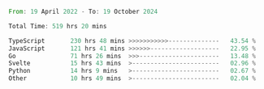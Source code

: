 <!--START_SECTION:waka-->

```rust
From: 19 April 2022 - To: 19 October 2024

Total Time: 519 hrs 20 mins

TypeScript       230 hrs 48 mins >>>>>>>>>>>--------------   43.54 %
JavaScript       121 hrs 41 mins >>>>>>-------------------   22.95 %
Go               71 hrs 26 mins  >>>----------------------   13.48 %
Svelte           15 hrs 43 mins  >------------------------   02.96 %
Python           14 hrs 9 mins   >------------------------   02.67 %
Other            10 hrs 49 mins  >------------------------   02.04 %
```

<!--END_SECTION:waka-->


<!-- &nbsp;<div align="center">
  [![Spotify](https://supakorn-spotify.vercel.app/api/spotify?background_color=0d1117&border_color=ffffff)](https://open.spotify.com/user/314ljfgc3h2e3vrqtbm3tq35t5zq?si=f93b8de147494e3a)  
</div>
-->




